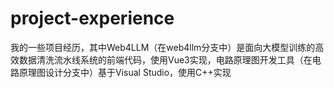 # project-experience
我的一些项目经历，其中Web4LLM（在web4llm分支中）是面向大模型训练的高效数据清洗流水线系统的前端代码，使用Vue3实现，电路原理图开发工具（在电路原理图设计分支中）基于Visual Studio，使用C++实现
